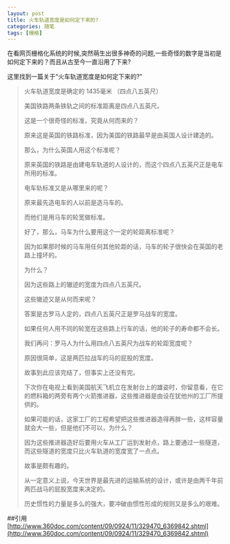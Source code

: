 ```yaml
---
layout: post
title: 火车轨道宽度是如何定下来的?
categories: 随笔
tags: [栅格]
---
```

在看网页栅格化系统的时候,突然萌生出很多神奇的问题,一些奇怪的数字是当初是如何定下来的？而且从古至今一直沿用了下来?

这里找到一篇关于“火车轨道宽度是如何定下来的?”

> 火车轨道宽度是确定的 1435毫米 （四点八五英尺）
> 
> 美国铁路两条铁轨之间的标准距离是四点八五英尺。
> 
> 这是一个很奇怪的标准，究竟从何而来的？
> 
> 原来这是英国的铁路标准，因为美国的铁路最早是由英国人设计建造的。
> 
> 那么，为什么英国人用这个标准呢？
> 
> 原来英国的铁路是由建电车轨道的人设计的，而这个四点八五英尺正是电车所用的标准。
> 
> 电车轨标准又是从哪里来的呢？
> 
> 原来最先造电车的人以前是造马车的。
> 
> 而他们是用马车的轮宽做标准。
> 
> 好了，那么，马车为什么要用这个一定的轮距离标准呢？
> 
> 因为如果那时候的马车用任何其他轮距的话，马车的轮子很快会在英国的老路上撞坏的。
> 
> 为什么？
> 
> 因为这些路上的辙迹的宽度为四点八五英尺。
> 
> 这些辙迹又是从何而来呢？
> 
> 答案是古罗马人定的，四点八五英尺正是罗马战车的宽度。
> 
> 如果任何人用不同的轮宽在这些路上行车的话，他的轮子的寿命都不会长。
> 
> 我们再问：罗马人为什么用四点八五英尺为战车的轮距宽度呢？
> 
> 原因很简单，这是两匹拉战车的马的屁股的宽度。
> 
> 故事到此应该完结了，但事实上还没有完。
> 
> 下次你在电视上看到美国航天飞机立在发射台上的雄姿时，你留意看，在它的燃料箱的两旁有两个火箭推进器，这些推进器是由设在犹他州的工厂所提供的。
> 
> 如果可能的话，这家工厂的工程希望把这些推进器造得再胖一些，这样容量就会大一些，但是他们不可以，为什么？
> 
> 因为这些推进器造好后要用火车从工厂运到发射点，路上要通过一些隧道，而这些隧道的宽度只比火车轨道的宽度宽了一点点。
> 
> 故事是颇有趣的。
> 
> 从一定意义上说，今天世界是最先进的运输系统的设计，或许是由两千年前两匹战马的屁股宽度来决定的。
> 
> 历史惯性的力量是多么的强大，要冲破由惯性形成的规则又是多么的艰难。

##引用
[http://www.360doc.com/content/09/0924/11/329470_6369842.shtml](http://www.360doc.com/content/09/0924/11/329470_6369842.shtml)